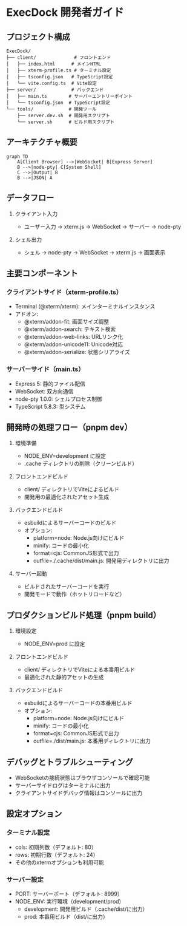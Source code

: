# ExecDock 開発者ガイド

## プロジェクト構成

```
ExecDock/
├── client/              # フロントエンド
│   ├── index.html      # メインHTML
│   ├── xterm-profile.ts # ターミナル設定
│   ├── tsconfig.json   # TypeScript設定
│   └── vite.config.ts  # Vite設定
├── server/             # バックエンド
│   ├── main.ts        # サーバーエントリーポイント
│   └── tsconfig.json  # TypeScript設定
└── tools/             # 開発ツール
    ├── server.dev.sh  # 開発用スクリプト
    └── server.sh      # ビルド用スクリプト
```

## アーキテクチャ概要

```mermaid
graph TD
    A[Client Browser] -->|WebSocket| B[Express Server]
    B -->|node-pty| C[System Shell]
    C -->|Output| B
    B -->|JSON| A
```

## データフロー

1. クライアント入力
   - ユーザー入力 → xterm.js → WebSocket → サーバー → node-pty

2. シェル出力
   - シェル → node-pty → WebSocket → xterm.js → 画面表示

## 主要コンポーネント

### クライアントサイド（xterm-profile.ts）
- Terminal (@xterm/xterm): メインターミナルインスタンス
- アドオン:
  - @xterm/addon-fit: 画面サイズ調整
  - @xterm/addon-search: テキスト検索
  - @xterm/addon-web-links: URLリンク化
  - @xterm/addon-unicode11: Unicode対応
  - @xterm/addon-serialize: 状態シリアライズ

### サーバーサイド（main.ts）
- Express 5: 静的ファイル配信
- WebSocket: 双方向通信
- node-pty 1.0.0: シェルプロセス制御
- TypeScript 5.8.3: 型システム

## 開発時の処理フロー（pnpm dev）

1. 環境準備
   - NODE_ENV=development に設定
   - .cache ディレクトリの削除（クリーンビルド）

2. フロントエンドビルド
   - client/ ディレクトリでViteによるビルド
   - 開発用の最適化されたアセット生成

3. バックエンドビルド
   - esbuildによるサーバーコードのビルド
   - オプション:
     - platform=node: Node.js向けにビルド
     - minify: コードの最小化
     - format=cjs: CommonJS形式で出力
     - outfile=./.cache/dist/main.js: 開発用ディレクトリに出力

4. サーバー起動
   - ビルドされたサーバーコードを実行
   - 開発モードで動作（ホットリロードなど）

## プロダクションビルド処理（pnpm build）

1. 環境設定
   - NODE_ENV=prod に設定

2. フロントエンドビルド
   - client/ ディレクトリでViteによる本番用ビルド
   - 最適化された静的アセットの生成

3. バックエンドビルド
   - esbuildによるサーバーコードの本番用ビルド
   - オプション:
     - platform=node: Node.js向けにビルド
     - minify: コードの最小化
     - format=cjs: CommonJS形式で出力
     - outfile=./dist/main.js: 本番用ディレクトリに出力

## デバッグとトラブルシューティング

- WebSocketの接続状態はブラウザコンソールで確認可能
- サーバーサイドログはターミナルに出力
- クライアントサイドデバッグ情報はコンソールに出力

## 設定オプション

### ターミナル設定
- cols: 初期列数（デフォルト: 80）
- rows: 初期行数（デフォルト: 24）
- その他のxtermオプションも利用可能

### サーバー設定
- PORT: サーバーポート（デフォルト: 8999）
- NODE_ENV: 実行環境（development/prod）
  - development: 開発用ビルド（.cache/dist/に出力）
  - prod: 本番用ビルド（dist/に出力）
